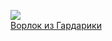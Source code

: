 ![](/books/sf_history/Владислав%20Русанов/Ворлок%20из%20Гардарики.jpg)  
[Ворлок из Гардарики](/books/sf_history/Владислав%20Русанов/Ворлок%20из%20Гардарики)
